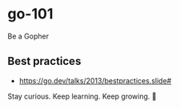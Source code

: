 # go-101

Be a Gopher

## Best practices

- https://go.dev/talks/2013/bestpractices.slide#


<!-- INSPIRATIONAL_QUOTE_START -->
Stay curious. Keep learning. Keep growing.
👻
<!-- INSPIRATIONAL_QUOTE_END -->
